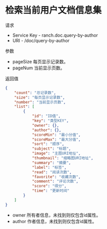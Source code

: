 # 检索当前用户文档信息集

请求
- Service Key - ranch.doc.query-by-author
- URI - /doc/query-by-author

参数
- pageSize 每页显示记录数。
- pageNum 当前显示页数。

返回值
```json
{
    "count": "总记录数",
    "size": "每页显示记录数",
    "number": "当前显示页数",
    "list": [
        {
            "id": "ID值",
            "key": "类型KEY",
            "owner": {},
            "author": {},
            "scoreMin": "最小分值",
            "scoreMax": "最大分值",
            "sort": "顺序",
            "subject": "标题",
            "image": "主图URI地址",
            "thumbnail": "缩略图URI地址",
            "summary": "摘要",
            "label": "标签",
            "read": "阅读次数",
            "favorite": "收藏次数",
            "comment": "评论次数",
            "score": "得分",
            "time": "更新时间"
        }
    ]
}
```

- owner 所有者信息，未找到则仅包含id属性。
- author 作者信息，未找到则仅包含id属性。

